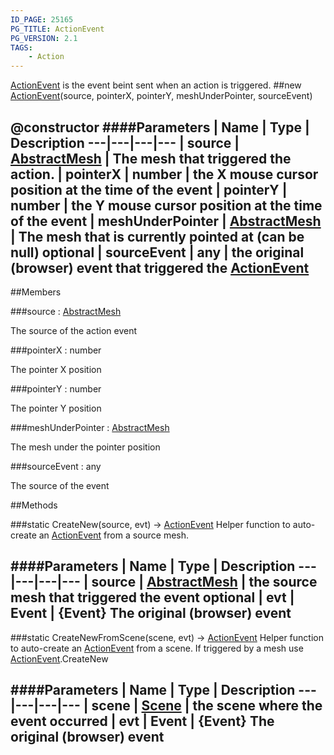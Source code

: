 ```yaml
---
ID_PAGE: 25165
PG_TITLE: ActionEvent
PG_VERSION: 2.1
TAGS:
    - Action
---
```


 [ActionEvent](/classes/ActionEvent) is the event beint sent when an action is triggered.
##new [ActionEvent](/classes/ActionEvent)(source, pointerX, pointerY, meshUnderPointer, sourceEvent)

@constructor
####Parameters
 | Name | Type | Description
---|---|---|---
 | source | [AbstractMesh](/classes/AbstractMesh) | The mesh that triggered the action.
 | pointerX | number | the X mouse cursor position at the time of the event
 | pointerY | number | the Y mouse cursor position at the time of the event
 | meshUnderPointer | [AbstractMesh](/classes/AbstractMesh) | The mesh that is currently pointed at (can be null)
optional | sourceEvent | any | the original (browser) event that triggered the [ActionEvent](/classes/ActionEvent)
---

##Members

###source : [AbstractMesh](/classes/AbstractMesh)





The source of the action event




###pointerX : number





The pointer X position




###pointerY : number





The pointer Y position




###meshUnderPointer : [AbstractMesh](/classes/AbstractMesh)





The mesh under the pointer position




###sourceEvent : any





The source of the event















##Methods

###static CreateNew(source, evt) &rarr; [ActionEvent](/classes/ActionEvent)
Helper function to auto-create an [ActionEvent](/classes/ActionEvent) from a source mesh.

####Parameters
 | Name | Type | Description
---|---|---|---
 | source | [AbstractMesh](/classes/AbstractMesh) | the source mesh that triggered the event
optional | evt | Event | {Event} The original (browser) event
---

###static CreateNewFromScene(scene, evt) &rarr; [ActionEvent](/classes/ActionEvent)
Helper function to auto-create an [ActionEvent](/classes/ActionEvent) from a scene. If triggered by a mesh use [ActionEvent](/classes/ActionEvent).CreateNew

####Parameters
 | Name | Type | Description
---|---|---|---
 | scene | [Scene](/classes/Scene) | the scene where the event occurred
 | evt | Event | {Event} The original (browser) event
---

